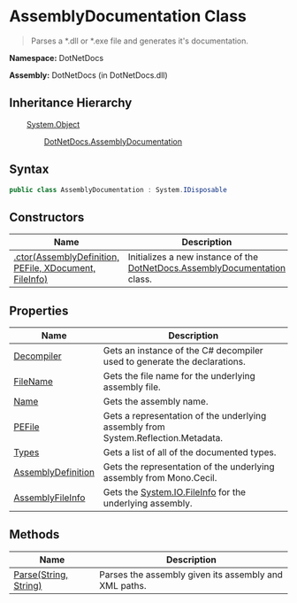 # AssemblyDocumentation Class
> Parses a *.dll or *.exe file and generates it's documentation.

**Namespace:** DotNetDocs

**Assembly:** DotNetDocs (in DotNetDocs.dll)
## Inheritance Hierarchy
&nbsp;&nbsp;&nbsp;&nbsp;&nbsp;&nbsp;&nbsp;&nbsp;[System.Object](https://www.google.com/search?q=System.Object&btnI=)

&nbsp;&nbsp;&nbsp;&nbsp;&nbsp;&nbsp;&nbsp;&nbsp;&nbsp;&nbsp;&nbsp;&nbsp;&nbsp;&nbsp;&nbsp;&nbsp;[DotNetDocs.AssemblyDocumentation](/docs/DotNetDocs/AssemblyDocumentation.md)

## Syntax
```csharp
public class AssemblyDocumentation : System.IDisposable
```
## Constructors
|Name|Description|
|---|---|
|[.ctor(AssemblyDefinition, PEFile, XDocument, FileInfo)](/docs/DotNetDocs/AssemblyDocumentation/Constructors/.ctor_AssemblyDefinition%2c%20PEFile%2c%20XDocument%2c%204892.md)|Initializes a new instance of the [DotNetDocs.AssemblyDocumentation](/docs/DotNetDocs/AssemblyDocumentation.md) class.|
## Properties
|Name|Description|
|---|---|
|[Decompiler](/docs/DotNetDocs/AssemblyDocumentation/Properties/Decompiler.md)|Gets an instance of the C# decompiler used to generate the declarations.|
|[FileName](/docs/DotNetDocs/AssemblyDocumentation/Properties/FileName.md)|Gets the file name for the underlying assembly file.|
|[Name](/docs/DotNetDocs/AssemblyDocumentation/Properties/Name.md)|Gets the assembly name.|
|[PEFile](/docs/DotNetDocs/AssemblyDocumentation/Properties/PEFile.md)|Gets a representation of the underlying assembly from System.Reflection.Metadata.|
|[Types](/docs/DotNetDocs/AssemblyDocumentation/Properties/Types.md)|Gets a list of all of the documented types.|
|[AssemblyDefinition](/docs/DotNetDocs/AssemblyDocumentation/Properties/AssemblyDefinition.md)|Gets the representation of the underlying assembly from Mono.Cecil.|
|[AssemblyFileInfo](/docs/DotNetDocs/AssemblyDocumentation/Properties/AssemblyFileInfo.md)|Gets the [System.IO.FileInfo](https://www.google.com/search?q=System.IO.FileInfo&btnI=) for the underlying assembly.|
## Methods
|Name|Description|
|---|---|
|[Parse(String, String)](/docs/DotNetDocs/AssemblyDocumentation/Methods/Parse_String%2c%20String_.md)|Parses the assembly given its assembly and XML paths.|
